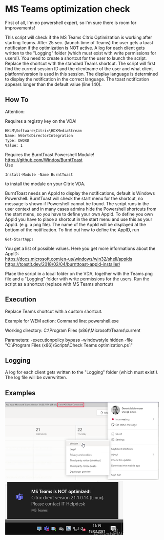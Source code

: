 # MS Teams optimization check
First of all, I'm no powershell expert, so I'm sure there is room for improvements!

This script will check if the MS Teams Citrix Optimization is working after starting Teams.  After 25 sec. (launch time of Teams) the user gets a toast notificaton if the optimization is NOT active. A log for each client gets written to the "Logging" folder (which must exist with write permissions for users!). You need to create a shortcut for the user to launch the script. Replace the shortcut with the standard Teams shortcut.
The script will first find the current session ID and the clientname of the user and what client platform/version is used in this session. The display language is determined to display the notification in the correct language. The toast notification appears longer than the default value (line 140). 

## How To
Attention:

Requires a registry key on the VDA!
```
HKLM\Software\Citrix\HDXMediaStream
Name: WebrtcDirectorIntegration
Type: DWORD
Value: 1
```

Requires the BurntToast Powershell Module! https://github.com/Windos/BurntToast  
Use
```
Install-Module -Name BurntToast
```
to install the module on your Citrix VDA.  

BurntToast needs an AppId to display the notifications, default is Windows Powershell. BurntToast will check the start menu for the shortcut, no message is shown if Powershell cannot be found.
The script runs in the user context and in many cases admins hide the Powershell shortcuts from the start menu, so you have to define your own AppId.
To define you own AppId you have to place a shortcut in the start menu and use this as your AppId. (e.g. a png file). The name of the AppId will be displayed at the bottom of the notification.
To find out how to define the AppID, run
```
Get-StartApps
```
You get a list of possible values. Here you get more informations about the AppID:  
https://docs.microsoft.com/en-us/windows/win32/shell/appids  
https://toastit.dev/2018/02/04/burnttoast-appid-installer/  

Place the script in a local folder on the VDA, together with the Teams.png file and a "Logging" folder with write permissions for the users. Run the script as a shortcut (replace with MS Teams shortcut)  

## Execution
Replace Teams shortcut with a custom shortcut.

Example for WEM action:
Command line:
powershell.exe

Working directory:
C:\Program Files (x86)\Microsoft\Teams\current

Parameters:
-executionpolicy bypass -windowstyle hidden -file "C:\Program Files (x86)\Scripts\Check Teams optimization.ps1"

## Logging
A log for each client gets written to the "Logging" folder (which must exist!). The log file will be overwritten.

## Examples
![Teams](https://github.com/Mohrpheus78/Citrix/blob/main/Teams%20Optimization%20check/Images/Teams%201.png)
![Notification](https://github.com/Mohrpheus78/Citrix/blob/main/Teams%20Optimization%20check/Images/Teams%202.png)


